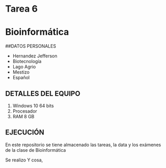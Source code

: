 # Tarea 6
# Bioinformática

##DATOS PERSONALES
- Hernandez Jefferson
- Biotecnología
- Lago Agrio
- Mestizo
- Español

## DETALLES DEL EQUIPO
1. Windows 10 64 bits
2. Procesador 
3. RAM 8 GB

## EJECUCIÓN

En este repositorio se tiene almacenado las tareas, la data y los exámenes de la clase de Bioinformática

Se realizo Y cosa, 

#
#
